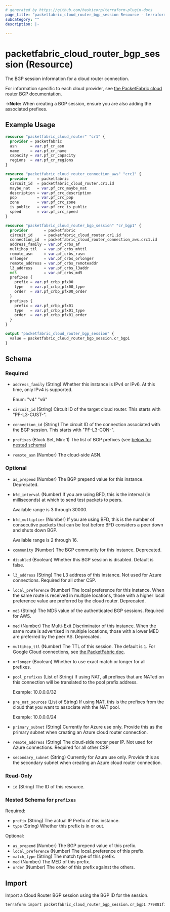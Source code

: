 ```yaml
---
# generated by https://github.com/hashicorp/terraform-plugin-docs
page_title: "packetfabric_cloud_router_bgp_session Resource - terraform-provider-packetfabric"
subcategory: ""
description: |-
  
---
```


# packetfabric_cloud_router_bgp_session (Resource)

The BGP session information for a cloud router connection. 

For information specific to each cloud provider, see [the PacketFabric cloud router BGP documentation](https://docs.packetfabric.com/cr/bgp/).

->**Note:** When creating a BGP session, ensure you are also adding the associated prefixes.

## Example Usage

```terraform
resource "packetfabric_cloud_router" "cr1" {
  provider = packetfabric
  asn      = var.pf_cr_asn
  name     = var.pf_cr_name
  capacity = var.pf_cr_capacity
  regions  = var.pf_cr_regions
}

resource "packetfabric_cloud_router_connection_aws" "crc1" {
  provider    = packetfabric
  circuit_id  = packetfabric_cloud_router.cr1.id
  maybe_nat   = var.pf_crc_maybe_nat
  description = var.pf_crc_description
  pop         = var.pf_crc_pop
  zone        = var.pf_crc_zone
  is_public   = var.pf_crc_is_public
  speed       = var.pf_crc_speed
}

resource "packetfabric_cloud_router_bgp_session" "cr_bgp1" {
  provider       = packetfabric
  circuit_id     = packetfabric_cloud_router.cr1.id
  connection_id  = packetfabric_cloud_router_connection_aws.crc1.id
  address_family = var.pf_crbs_af
  multihop_ttl   = var.pf_crbs_mhttl
  remote_asn     = var.pf_crbs_rasn
  orlonger       = var.pf_crbs_orlonger
  remote_address = var.pf_crbs_remoteaddr
  l3_address     = var.pf_crbs_l3addr
  md5            = var.pf_crbs_md5
  prefixes {
    prefix = var.pf_crbp_pfx00
    type   = var.pf_crbp_pfx00_type
    order  = var.pf_crbp_pfx00_order
  }
  prefixes {
    prefix = var.pf_crbp_pfx01
    type   = var.pf_crbp_pfx01_type
    order  = var.pf_crbp_pfx01_order
  }
}

output "packetfabric_cloud_router_bgp_session" {
  value = packetfabric_cloud_router_bgp_session.cr_bgp1
}
```

<!-- schema generated by tfplugindocs -->
## Schema

### Required

- `address_family` (String) Whether this instance is IPv4 or IPv6. At this time, only IPv4 is supported.

	Enum: "v4" "v6"
- `circuit_id` (String) Circuit ID of the target cloud router. This starts with "PF-L3-CUST-".
- `connection_id` (String) The circuit ID of the connection associated with the BGP session. This starts with "PF-L3-CON-".
- `prefixes` (Block Set, Min: 1) The list of BGP prefixes (see [below for nested schema](#nestedblock--prefixes))
- `remote_asn` (Number) The cloud-side ASN.

### Optional

- `as_prepend` (Number) The BGP prepend value for this instance. Deprecated.
- `bfd_interval` (Number) If you are using BFD, this is the interval (in milliseconds) at which to send test packets to peers.

	Available range is 3 through 30000.
- `bfd_multiplier` (Number) If you are using BFD, this is the number of consecutive packets that can be lost before BFD considers a peer down and shuts down BGP.

	Available range is 2 through 16.
- `community` (Number) The BGP community for this instance. Deprecated.
- `disabled` (Boolean) Whether this BGP session is disabled. Default is false.
- `l3_address` (String) The L3 address of this instance. Not used for Azure connections. Required for all other CSP.
- `local_preference` (Number) The local preference for this instance. When the same route is received in multiple locations, those with a higher local preference value are preferred by the cloud router. Deprecated.
- `md5` (String) The MD5 value of the authenticated BGP sessions. Required for AWS.
- `med` (Number) The Multi-Exit Discriminator of this instance. When the same route is advertised in multiple locations, those with a lower MED are preferred by the peer AS. Deprecated.
- `multihop_ttl` (Number) The TTL of this session. The default is `1`. For Google Cloud connections, see [the PacketFabric doc](https://docs.packetfabric.com/cr/bgp/bgp_google/#ttl).
- `orlonger` (Boolean) Whether to use exact match or longer for all prefixes.
- `pool_prefixes` (List of String) If using NAT, all prefixes that are NATed on this connection will be translated to the pool prefix address.

	Example: 10.0.0.0/32
- `pre_nat_sources` (List of String) If using NAT, this is the prefixes from the cloud that you want to associate with the NAT pool.

	Example: 10.0.0.0/24
- `primary_subnet` (String) Currently for Azure use only. Provide this as the primary subnet when creating an Azure cloud router connection.
- `remote_address` (String) The cloud-side router peer IP. Not used for Azure connections. Required for all other CSP.
- `secondary_subnet` (String) Currently for Azure use only. Provide this as the secondary subnet when creating an Azure cloud router connection.

### Read-Only

- `id` (String) The ID of this resource.

<a id="nestedblock--prefixes"></a>
### Nested Schema for `prefixes`

Required:

- `prefix` (String) The actual IP Prefix of this instance.
- `type` (String) Whether this prefix is in or out.

Optional:

- `as_prepend` (Number) The BGP prepend value of this prefix.
- `local_preference` (Number) The local_preference of this prefix.
- `match_type` (String) The match type of this prefix.
- `med` (Number) The MED of this prefix.
- `order` (Number) The order of this prefix against the others.




## Import

Import a Cloud Router BGP session using the BGP ID for the session.

```bash
terraform import packetfabric_cloud_router_bgp_session.cr_bgp1 779881f7-b0ae-4794-8183-1a8ffd9ee777
```